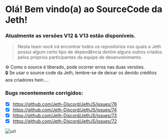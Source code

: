 # Olá! Bem vindo(a) ao SourceCode da Jeth!
### Atualmente as versões V12 & V13 estão disponíveis.

> Nesta team você irá encontrar todos os repositórios nos quais a Jeth possui algum certo tipo de dependência dentre alguns outros criados pelos próprios participantes da equipe de desenvolvimento.

⚙️  Como o source é liberado, pode ocorrer erros nas duas versões.   
🔒  Se usar o source code da Jeth, lembre-se de deixar os devido créditos aos criadores hein....

### Bugs recentemente corrigidos:

- [x] https://github.com/Jeth-Discord/JethJS/issues/76
- [x] https://github.com/Jeth-Discord/JethJS/issues/74
- [x] https://github.com/Jeth-Discord/JethJS/issues/73
- [x] https://github.com/Jeth-Discord/JethJS/issues/72

![url](https://i.imgur.com/eORzuIw.png)
